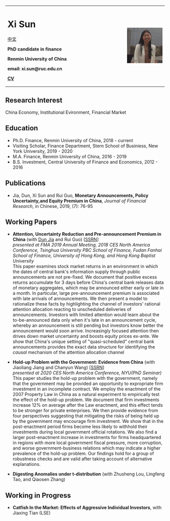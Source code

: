 <table>
  <tr>
    <td width="75%">
      <h1>Xi Sun   </h1> <a href="/index_cn.html">中文</a>
      <p><b>PhD candidate in finance</b></p>
      <p><b>Renmin University of China </b></p>
      <p><b>email: xi.sun@ruc.edu.cn</b></p>
      <p><b> <a href="https://www.jianguoyun.com/p/DThcYa0Q4cH0CBiKwccD">CV</a> </b></p>
      <p><b></b></p>
    </td>
    <td width="25%">
      <img src="/WWII.jpg" width="100%">   
    </td>
  </tr>
</table>

## Research Interest
China Economy, Institutional Evironment, Financial Market

## Education   
- Ph.D. Finance, Renmin University of China, 2018 - current  
- Visiting Scholar, Finance Department, Stern School of Businiess, New York University, 2019 - 2020 
- M.A. Finance, Renmin University of China, 2016 - 2019  
- B.S. Investment, Central University of Finance and Economics, 2012 - 2016   

## Publications
- Jia, Dun, Xi Sun and Rui Guo, **Monetary Announcements, Policy Uncertainty,and Equity Premium in China**, _Journal of Financial Research_, in Chinese, 2019, (7): 76-95

## Working Papers
- **Attention, Uncertainty Reduction and Pre-announcement Premium in China** (with [Dun Jia](https://jiadun.weebly.com/) and Rui Guo) [[SSRN](https://papers.ssrn.com/sol3/papers.cfm?abstract_id=3114038)]  
_presented at FMA 2019 Annual Meeting, 2018 CES North America Conference, Tsinghua University PBC School of Finance, Fudan Fanhai School of Finance, University of Hong Kong, and Hong Kong Baptist University_  
This paper examines stock market returns in an environment in which the dates of central bank's information supply through public announcements are not pre-fixed. We document that positive excess returns accumulate for 3 days before China's central bank releases data of monetary aggregates, which may be announced either early or late in a month. In particular, large pre-announcement premium is associated with late arrivals of announcements. We then present a model to rationalize these facts by highlighting the channel of investors' rational attention allocation reacting to unscheduled deliveries of announcements. Investors with limited attention would learn about the to-be-announced data only when it's late in an announcement cycle, whereby an announcement is still pending but investors know better the announcement would soon arrive. Increasingly focused attention then drives down market uncertainty and boosts equity prices ex-ante. We show that China's unique setting of "quasi-scheduled" central bank announcements provides the exact data structure for identifying the _causal_ mechanism of the attention allocation channel

- **Hold-up Problem with the Government: Evidence from China** (with Jiaoliang Jiang and Chanyun Wang) [[SSRN](https://papers.ssrn.com/sol3/papers.cfm?abstract_id=3423523)]  
_presented at 2020 CES North America Conference, NYU(PhD Seminar)_  
This paper studies the hold-up problem with the government, namely that the government may be provided an opportunity to expropriate firm investment in an incomplete contract. We employ the enactment of the 2007 Property Law in China as a natural experiment to empirically test the effect of the hold-up problem. We document that firm investments increase 12% on average after the Law enactment, and this effect tends to be stronger for private enterprises. We then provide evidence from four perspectives suggesting that mitigating the risks of being held up by the government may encourage firm investment. We show that in the post-enactment period firms become less likely to withhold their investments during local government official rotations. We also find a larger post-enactment increase in investments for firms headquartered in regions with more local government fiscal pressure, more corruption, and worse government-business relations which may indicate a higher prevalence of the hold-up problem. Our findings hold for a group of robustness checks and are valid after taking account of alternative explanations.  

- **Digesting Anomalies under t-distribution** (with Zhusheng Lou, Lingfeng Tao, and Qiaosen Zhang)

## Working in Progress
- **Catfish In the Market: Effects of Aggressive Individual Investors**, with Jiaxing Tian (LSE)

